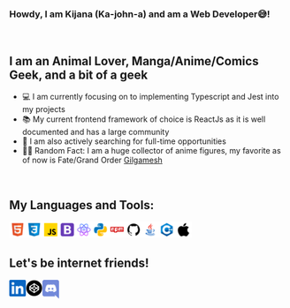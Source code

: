 ### Howdy, I am Kijana (Ka-john-a) and am a Web Developer😅! ###

<br />

## I am an Animal Lover, Manga/Anime/Comics Geek, and a bit of a geek ##
- 💻 I am currently focusing on to implementing Typescript and Jest into my projects
- 📚 My current frontend framework of choice is ReactJs as it is well documented and has a large community
- 👔 I am also actively searching for full-time opportunities
- 🥷🏾 Random Fact: I am a huge collector of anime figures, my favorite as of now is Fate/Grand Order [Gilgamesh]

<br />

## My Languages and Tools: ##
<img align="left" alt="html" width="30px" src=".github/images/html.svg"/> 
<img align="left" alt="CSS3" width="30px" src=".github/images/css3.svg"/> 
<img align="left" alt="Javascript" width="30px" src=".github/images/javascript.svg"/> 
<img align="left" alt="Bootstrap" width="30px" src=".github/images/bootstrap.svg"/>
<img align="left" alt="react" width="30px" src=".github/images/react.svg"/> 
<img align="left" alt="python" width="30px" src=".github/images/python.svg"/>
<img align="left" alt="npm" width="30px" src=".github/images/npm.svg"/>
<img align="left" alt="git" width="30px" src=".github/images/git.svg"/>
<img align="left" alt="Java" width="30px" src=".github/images/java.svg"/>
<img align="left" alt="C++" width="30px" src=".github/images/cpp.svg"/>
<img align="left" alt="Apple/Linux" width="30px" src=".github/images/apple.svg"/> 

<br />
<br />

## Let's be internet friends! ##
[<img align="left" alt="0hundred LinkedIn" width="30px" src=".github/images/linkedin.svg" />][linkedin]
[<img align="left" alt="0hundred Codepen" width="30px" src=".github/images/codepen.png" />][codepen]
[<img align="left" alt="0hundred Discord" width="30px" fill="#7289da" src=".github/images/discord.svg" />][discord]



[Not a Link to my site]: 0hundred.dev
[Gilgamesh]: https://www.bigbadtoystore.com/product/variationdetails/106569?utm_source=google&utm_medium=opla&utm_term=FAT-106569
[linkedin]: https://www.linkedin.com/in/kijana-p-richmond/
[codepen]: https://codepen.io/0hundred
[discord]: https://discordapp.com/users/813521466510540811/
